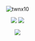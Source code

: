 <p align="center"> <img src="https://komarev.com/ghpvc/?username=twenzyy&label=Profile%20views&color=0e75b6&style=flat" alt="twnx10" /> </p>

<p align="center">
<a href="https://discord.com/users/776775348280229919"><img src="https://shields.io/badge/dusantadic.10-111111.svg?&amp;style=for-the-badge&amp;logo=discord" style="max-width:100%;"></a>
<a href="https://github.com/twenzyy"><img src="https://shields.io/badge/twnx10-111111.svg?&amp;style=for-the-badge&amp;logo=github" style="max-width:100%;"></a>
  
</p>

  </p>
<p align="center">
  <a href="https://discord.com/users/776775348280229919"><img src="https://lanyard-profile-readme.vercel.app/api/776775348280229919" style="max-width:100%;"></a>
  </p>
